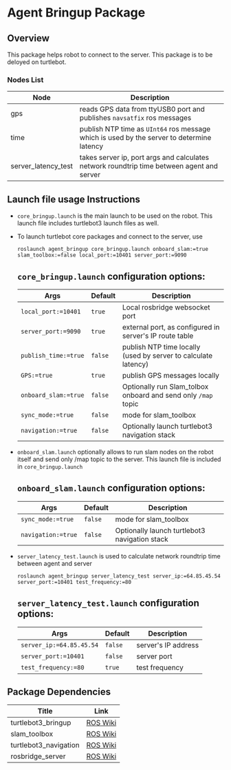 # Agent Bringup Package

## Overview
This package helps robot to connect to the server. This package is to be deloyed on turtlebot.

### Nodes List
Node | Description
------------ | -------------
gps| reads GPS data from ttyUSB0 port and publishes `navsatfix` ros messages
time | publish NTP time as `UInt64` ros message which is used by the server to determine latency
server_latency_test| takes server ip, port args and calculates network roundtrip time between agent and server

## Launch file usage Instructions

- `core_bringup.launch` is the main launch to be used on the robot. This launch file includes turtlebot3 launch files as well.
- To launch turtlebot core packages and connect to the server, use
    ```
    roslaunch agent_bringup core_bringup.launch onboard_slam:=true slam_toolbox:=false local_port:=10401 server_port:=9090
    ```

    ## `core_bringup.launch` configuration options:

    Args | Default | Description
    ------------ | ------------- | -------------
    `local_port:=10401`|`true`| Local rosbridge websocket port
    `server_port:=9090` |`true`| external port, as configured in server's IP route table
    `publish_time:=true` |`false`| publish NTP time locally (used by server to calculate latency)
    `GPS:=true`|`true`| publish GPS messages locally
    `onboard_slam:=true`|`false`| Optionally run Slam_tolbox onboard and send only `/map` topic
    `sync_mode:=true`|`false`| mode for slam_toolbox
    `navigation:=true` |`false`| Optionally launch turtlebot3 navigation stack

- `onboard_slam.launch` optionally allows to run slam nodes on the robot itself and send only /map topic to the server.
    This launch file is included in `core_bringup.launch`

    ## `onboard_slam.launch` configuration options:

    Args | Default | Description
    ------------ | ------------- | -------------
    `sync_mode:=true`|`false`| mode for slam_toolbox
    `navigation:=true` |`false`| Optionally launch turtlebot3 navigation stack

- `server_latency_test.launch` is used to calculate network roundtrip time between agent and server
    ```
    roslaunch agent_bringup server_latency_test server_ip:=64.85.45.54 server_port:=10401 test_frequency:=80
    ```

    ## `server_latency_test.launch` configuration options:

    Args | Default | Description
    ------------ | ------------- | -------------
    `server_ip:=64.85.45.54`|`false`| server's IP address
    `server_port:=10401` |`false`| server port
    `test_frequency:=80`|`true`| test frequency

## Package Dependencies
Title | Link
------------ | -------------
turtlebot3_bringup | [ROS Wiki](http://wiki.ros.org/turtlebot3_bringup)
slam_toolbox | [ROS Wiki](http://wiki.ros.org/slam_toolbox)
turtlebot3_navigation | [ROS Wiki](http://wiki.ros.org/turtlebot3_navigation)
rosbridge_server | [ROS Wiki](http://wiki.ros.org/rosbridge_server)